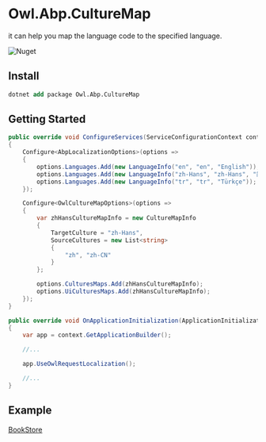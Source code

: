 # Owl.Abp.CultureMap

it can help you map the language code to the specified language.

![Nuget](https://img.shields.io/nuget/v/Owl.Abp.CultureMap?style=plastic)

## Install

```ps
dotnet add package Owl.Abp.CultureMap
```

## Getting Started

```c#
public override void ConfigureServices(ServiceConfigurationContext context)
{
	Configure<AbpLocalizationOptions>(options =>
	{
		options.Languages.Add(new LanguageInfo("en", "en", "English"));
		options.Languages.Add(new LanguageInfo("zh-Hans", "zh-Hans", "简体中文"));
		options.Languages.Add(new LanguageInfo("tr", "tr", "Türkçe"));
	});

    Configure<OwlCultureMapOptions>(options =>
    {
        var zhHansCultureMapInfo = new CultureMapInfo
        {
            TargetCulture = "zh-Hans",
            SourceCultures = new List<string>
            {
                "zh", "zh-CN"
            }
        };

        options.CulturesMaps.Add(zhHansCultureMapInfo);
        options.UiCulturesMaps.Add(zhHansCultureMapInfo);
    });
}

public override void OnApplicationInitialization(ApplicationInitializationContext context)
{
	var app = context.GetApplicationBuilder();

	//...

	app.UseOwlRequestLocalization();

	//...
}
```

## Example

[BookStore](https://github.com/maliming/Owl.Abp.CultureMap/tree/master/example/BookStore)
